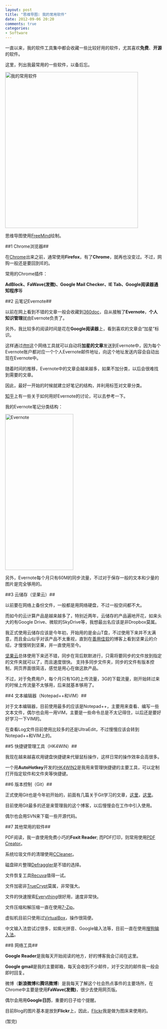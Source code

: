 ```yaml
---
layout: post
title: "思维导图: 我的常用软件"
date: 2012-09-06 20:20
comments: true
categories: 
- Software
---
```


一直以来，我的软件工具集中都会收藏一些比较好用的软件，尤其喜欢**免费**、**开源**的软件。

这里，列出我最常用的一些软件，以备后忘。

<a href="http://www.flickr.com/photos/shanewfx/7943007570/" title="Flickr 上 shanewfx 的 我的常用软件"><img src="http://farm9.staticflickr.com/8179/7943007570_99bc0edc27.jpg" width="427" height="500" alt="我的常用软件"></a>

思维导图使用[FreeMind](http://freemind.sourceforge.net/wiki/index.php/Main_Page)绘制。

<!--more-->

##1 Chrome浏览器##

在[Chrome][1]出来之前，通常使用**Firefox**，有了**Chrome**，就再也没变过。不过，网购一般还是要回到IE的。

常用的Chrome插件：

**AdBlock、FaWave(发微)、Google Mail Checker、IE Tab、Google阅读器通知程序**等

##2 云笔记Evernote##

以前在网上看到不错的文章一般会收藏到[360doc][2]，自从接触了**Evernote**，**个人知识管理**就由Evernote负责了。

另外，我比较多的阅读时间是花在**Google阅读器**上，看到喜欢的文章会“加星”标识。

这样通过[ifttt][3]这个网络工具就可以自动将**加星的文章**发送到Evernote中，因为每个Evernote账户都对应一个个人Evernote邮件地址，向这个地址发送内容会自动出现在Evernote中。

随着时间的推移，Evernote中的文章会越来越多，如果不加分类，以后会很难找到需要的文章。

因此，最好一开始的时候就建立好笔记的结构，并利用标签对文章分类。

[知乎][4]上有一些关于如何用好Evernote的讨论，可以去参考一下。

我的Evernote笔记分类结构：

<a href="http://www.flickr.com/photos/shanewfx/7943205150/" title="Flickr 上 shanewfx 的 Evernote"><img src="http://farm9.staticflickr.com/8181/7943205150_d33b5b9b1e.jpg" width="219" height="500" alt="Evernote"></a>

另外，Evernote每个月只有60M的同步流量，不过对于保存一般的文本和少量的图片是完全够用的。

##3 云储存（坚果云）##

以前要在网络上备份文件，一般都是用网络硬盘，不过一般空间都不大。

而如今的云计算产品是越来越多了，特别近两年，云储存的产品遍地开花，如来头大的有Google Drive、微软的SkyDrive等，我想最出名应该是非Dropbox莫属。

我正式使用云储存应该是今年初，开始用的是金山T盘，不过使用下来并不太满意，而且金山似乎对该产品不太重视，直到在[善用佳软][5]的博客上看到坚果云的介绍，才慢慢转到坚果，并一直使用至今。

[坚果云][6]总体使用下来还不错，同步在背后默默进行，只需将要同步的文件放到指定的文件夹就可以了，而且速度很快。
支持多同步文件夹，同步的文件有版本控制，网页界面很简洁，感觉是用心在做这款产品。

不过，对于免费用户，每个月只有1G的上传流量，3G的下载流量，刚开始转过来的时候上传流量不太够用，后来就基本够用了。

##4 文本编辑器（Notepad++和VIM）##

对于文本编辑器，目前使用最多的应该是Notepad++，主要用来查看、编写一些文本文件，偶尔也会用一用VIM，主要是一些命令总是不太记得住，以后还是要好好学习一下VIM的。

在查看Log文件目前使用比较多的还是UltraEdit，不过慢慢应该会转到Notepad++和VIM上的。

##5 快捷键管理工具（HK4WIN）##

我现在越来越喜欢用键盘快捷键来代替鼠标操作，这样日常的操作效率会高很多。

一个用**AutoHotkey**开发的[HK4WIN2][7]是我用来管理快捷键的主要工具，可以定制打开指定软件和文件夹等快捷键。

##6 版本控制（Git）##

正式使用Git也是今年初开始的，前面有几篇关于Git学习的文章，[这里](http://shanewfx.github.com/blog/2012/04/21/learn-git-command/)，[这里](http://shanewfx.github.com/blog/2012/04/28/git-command-note/)。

目前使用Git最多的还是来管理我的这个博客，以后慢慢会在工作中引入使用。

偶尔也会用SVN来下载一些开源代码。

##7 其他常用的软件##

PDF阅读，我一直使用免费小巧的**Foxit Reader**; 而PDF打印，则常用使用[PDF Creator](http://sourceforge.net/projects/pdfcreator/)。

系统垃圾文件的清理使用[CCleaner](http://www.piriform.com/ccleaner/download)。

磁盘碎片整理[Defraggler](http://www.piriform.com/defraggler)是不错的选择。

文件恢复工具[Recuva](http://www.piriform.com/recuva)值得一试。

文件加密非[TrueCrypt](http://www.truecrypt.org/)莫属，非常强大。

文件的快速搜索[Everything](http://www.voidtools.com/)很好用，速度非常快。

文件压缩和解压缩一直在使用[7-Zip](http://www.7-zip.org/)。

虚拟机目前只使用过[VirtualBox](https://www.virtualbox.org/)，操作很简便。

中文输入法尝试过很多，如紫光拼音、Google输入法等，目前一直在使用[搜狗输入法](http://pinyin.sogou.com/)。

##8 网络工具##

**Google Reader**是我每天开始阅读的地方，好的博客我会订阅在这里。

**Google gmail**是我的主要邮箱，每天会收到不少邮件，对于交流的邮件我一般会即时回复。

微博（**新浪微博**和**腾讯微博**）是我每天了解这个社会热点事件的主要场所，在Chrome中主要是使用**FaWave(发微)**，很少去使用网页版。

偶尔会用用**Google日历**，重要的日子给个提醒。

目前Blog的图片基本是放到**Flickr**上，因此，[Flickr](http://www.flickr.com/)我是做为图床来使用的。



[1]:http://www.google.cn/intl/zh-CN/chrome/browser/?hl=zh-CN&brand=CHMI
[2]:http://shanewfx.360doc.com
[3]:https://ifttt.com/
[4]:http://www.zhihu.com/
[5]:http://xbeta.info/
[6]:https://jianguoyun.com/
[7]:http://www.songruihua.com/hk4win.html

(暂完)